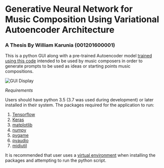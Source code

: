 # Generative Neural Network for Music Composition Using Variational Autoencoder Architecture
### A Thesis By William Karunia (001201600001)

This is a python GUI along with a pre-trained Autoencoder model [trained using this code](https://colab.research.google.com/drive/1LWERpMD2wCbbixl2Ni27XPtp0wg5n0-9?usp=sharing) intended to be used by music composers in order to generate prompts to be used as ideas or starting points music compositions.

![GUI Display](https://i.imgur.com/ikEzAv9.jpg)

*Requirements*

Users should have python 3.5 (3.7 was used during development) or later installed in their system.
The packages required for the application to run:
1. [Tensorflow](https://www.tensorflow.org/install)
2. [Keras](https://keras.io/)
3. [matplotlib](https://matplotlib.org/users/installing.html)
4. [numpy](https://numpy.org/install/)
5. [pygame](https://www.pygame.org/wiki/GettingStarted)
6. [pyaudio](https://pypi.org/project/PyAudio/)
7. [midiutil](https://pypi.org/project/MIDIUtil/)

It is recommended that user uses a [virtual environment](https://virtualenv.pypa.io/en/latest/) when installing the packages and attempting to run the python script. 

